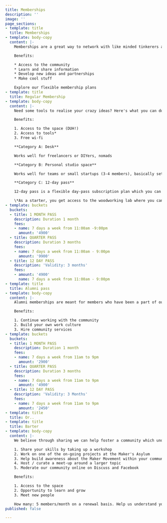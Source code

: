 ```yaml
---
title: Memberships
description: ''
image: ''
page_sections:
- template: title
  title: Memberships
- template: body-copy
  content: |-
    Memberships are a great way to network with like minded tinkerers and grow as a Maker / DIYer.

    Benefits:

    * Access to the community
    * Learn and share information
    * Develop new ideas and partnerships
    * Make cool stuff

    Explore our flexible membership plans
- template: title
  title: Regular Membership
- template: body-copy
  content: |-
    Need some tools to realise your crazy ideas? Here's what you can do. Pick your laptop and move that peach to our space. Sign-up for our reasonable membership plans and get making! Move it already..

    Benefits:

    1. Access to the space (DUH!)
    2. Access to tools*
    3. Free wi-fi

    **Category A: Desk**

    Works well for freelancers or DIYers, nomads

    **Category B: Personal studio space**

    Works well for teams or small startups (3-4 members), basically settlers!

    **Category C: 12-day pass**

    12-day pass is a flexible day-pass subscription plan which you can subscribe to based on your needs. Use it in one go or within 3 months time. It's up to you. Commitment issues, resolved!

    \*As a starter, you get access to the woodworking lab where you can use the hand tools to tinker with. To use Power tools/3D Printer/Laser machine/Welding machine you have to undergo a full day workshop with us to be able to use the same. Its for your safety and we take it very SERIOUSLY!
- template: buckets
  buckets:
  - title: 1 MONTH PASS
    description: Duration 1 month
    fees:
    - name: 7 days a week from 11:00am -9:00pm
      amount: '4900'
  - title: QUARTER PASS
    description: Duration 3 months
    fees:
    - name: 7 days a week from 11:00am - 9:00pm
      amount: '9900'
  - title: 12 DAY PASS
    description: 'Validity: 3 months'
    fees:
    - amount: '4900'
      name: 7 days a week from 11:00am - 9:00pm
- template: title
  title: Alumni pass
- template: body-copy
  content: |-
    Alumni memberships are meant for members who have been a part of our flagship programs like Rapid Prototyping, S.T.E.A.M School, D.I.V.E or SDG School programs.

    Benefits:

    1. Continue working with the community
    2. Build your own work culture
    3. Hire community services
- template: buckets
  buckets:
  - title: 1 MONTH PASS
    description: Duration 1 month
    fees:
    - name: 7 days a week from 11am to 9pm
      amount: '2900'
  - title: QUARTER PASS
    description: Duration 3 months
    fees:
    - name: 7 days a week from 11am to 9pm
      amount: '4900'
  - title: 12 DAY PASS
    description: 'Validity: 3 Months'
    fees:
    - name: 7 days a week from 11am to 9pm
      amount: '2450'
- template: title
  title: Or..
- template: title
  title: Barter
- template: body-copy
  content: |-
    We believe through sharing we can help foster a community which understands the value that a maker space like ours strives to create in the society. If you have the discipline and the right kind of motivation we would be happy to wave-off the membership-plan for you. What's the catch? Contribute approximately 10 hours of your time each month to Maker's Asylum in one of the following ways:

    1. Share your skills by taking up a workshop
    2. Work on one of the on-going projects at the Maker's Asylum
    3. Help build awareness about the Maker Movement within your community
    4. Host / curate a meet-up around a larger topic
    5. Moderate our community online on Discuss and Facebook

    Benefits:

    1. Access to the space
    2. Opportunity to learn and grow
    3. Meet new people

    How many: 5 members/month on a renewal basis. Help us understand you better by filling a form
published: false

---
```

